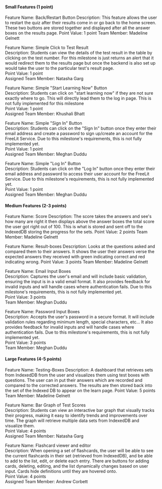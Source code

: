 <h4>Small Features (1 point)</h4>
Feature Name: Back/Restart Button
Description: This feature allows the user to restart the quiz after their results come in or go back to the home screen. These two buttons are stored together and displayed after all the answer boxes on the results page.
Point Value: 1 point
Team Member: Madeline Gelnett<p>

Feature Name: Simple Click to Test Result<br>
Description: Students can view the details of the test result in the table by clicking on the test number. For this milestone is just returns an alert that it would redirect them to the results page but once the backend is also set up would take the user to the particular test's result page.<br>
Point Value: 1 point <br>
Assigned Team Member: Natasha Garg

Feature Name: Simple "Start Learning Now" Button<br>
Description: Students can click on "start learning now" if they are not sure exactly where to go. This will directly lead them to the log in page. This is not fully implemented for this milestone <br>
Point Value: 1 point <br>
Assigned Team Member: Khushali Bhatt

Feature Name: Simple "Sign In" Button<br>
Description: Students can click on the "Sign In" button once they enter their email address and create a password to sign up/create an account for the FreeLit Service. Due to this milestone's requirements, this is not fully implemented yet. <br>
Point Value: 1 point <br>
Assigned Team Member: Meghan Duddu

Feature Name: Simple "Log In" Button<br>
Description: Students can click on the "Log In" button once they enter their email address and password to access their user account for the FreeLit Service. Due to this milestone's requirements, this is not fully implemented yet. <br>
Point Value: 1 point <br>
Assigned Team Member: Meghan Duddu

<h4>Medium Features (2-3 points)</h4>
Feature Name: Score
Description: The score takes the answers and see's how many are right it then displays above the answer boxes the total score the user got right out of 100. This is what is stored and sent off to the IndexedDB storing the progress for the sets.
Point Value: 2 points
Team Member: Madeline Gelnett

Feature Name: Result-boxes
Description: Looks at the questions asked and compared them to their answers. It shows the user their answers verse the expected answers they received with green indicating correct and red indicating wrong.
Point Value: 3 points
Team Member: Madeline Gelnett

Feature Name: Email Input Boxes<br>
Description: Captures the user's email and will include basic validation, ensuring the input is in a valid email format. It also provides feedback for invalid inputs and will handle cases where authentication fails. Due to this milestone's requirements, this is not fully implemented yet.<br>
Point Value: 3 points<br>
Team Member: Meghan Duddu

Feature Name: Password Input Boxes<br>
Description: Accepts the user's password in a secure format. It will include validation rules regarding minimum length, special characters, etc... It also provides feedback for invalid inputs and will handle cases where authentication fails. Due to this milestone's requirements, this is not fully implemented yet.<br>
Point Value: 3 points<br>
Team Member: Meghan Duddu

<h4>Large Features (4-5 points)</h4>
Feature Name: Testing-Boxes 
Description: A dashboard that retrieves sets from IndexedDB from the user and visualizes them using test boxes with questions. The user can in put their answers which are recorded and compared to the corrected answers. The results are then stored back into the set of the Indexed DB to appear on the learn page. 
Point Value: 5 points
Team Member: Madeline Gelnett <p>

Feature Name: Bar Graph of Test Scores <br>
Description: Students can view an interactive bar graph that visually tracks their progress, making it easy to identify trends and improvements over time. The graph will retrieve multiple data sets from IndexedDB and visualize them. <br>
Point Value: 4 points <br>
Assigned Team Member: Natasha Garg

Feature Name: Flashcard viewer and editor <br>
Description: When opening a set of flashcards, the user will be able to see the current flashcards in their set (retrieved from IndexedDB), and be able to add to the list, edit, or delete each entry. There are buttons for adding cards, deleting, editing, and the list dynamically changes based on user input. Cards hide definitions until they are hovered onto.<br>
Point Value: 4 points <br>
Assigned Team Member: Andrew Corbett

